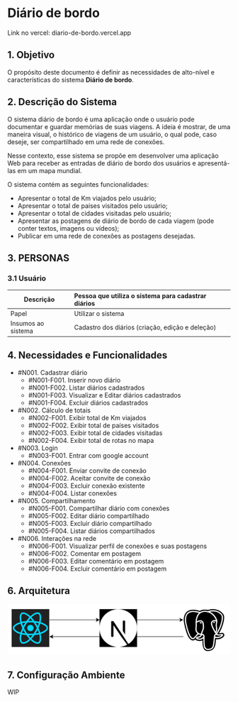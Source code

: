 # Diário de bordo
Link no vercel: diario-de-bordo.vercel.app

## **1. Objetivo**

O propósito deste documento é definir as necessidades de alto-nível e características do sistema **Diário de bordo**.

## **2. Descrição do Sistema**

O sistema diário de bordo é uma aplicação onde o usuário pode documentar e guardar memórias de suas viagens. A ideia é mostrar, de uma maneira visual, o histórico de viagens de um usuário, o qual pode, caso deseje, ser compartilhado em uma rede de conexões.

Nesse contexto, esse sistema se propõe em desenvolver uma aplicação Web para receber as entradas de diário de bordo dos usuários e apresentá-las em um mapa mundial.

O sistema contém as seguintes funcionalidades:

- Apresentar o total de Km viajados pelo usuário;
- Apresentar o total de países visitados pelo usuário;
- Apresentar o total de cidades visitadas pelo usuário;
- Apresentar as postagens de diário de bordo de cada viagem (pode conter textos, imagens ou vídeos);
- Publicar em uma rede de conexões as postagens desejadas.

## **3. PERSONAS**

### 3.1 Usuário

| **Descrição** | Pessoa que utiliza o sistema para cadastrar diários                      |
| --------------------- | :-------------------------------------------------------------------------- |
| Papel                 | Utilizar o sistema                                                          |
| Insumos ao sistema    | Cadastro dos diários (criação, edição e deleção) |


## **4. Necessidades e Funcionalidades**

* #N001. Cadastrar diário
  * #N001-F001. Inserir novo diário
  * #N001-F002. Listar diários cadastrados
  * #N001-F003. Visualizar e Editar diários cadastrados
  * #N001-F004. Excluir diários cadastrados
* #N002. Cálculo de totais
  * #N002-F001. Exibir total de Km viajados
  * #N002-F002. Exibir total de países visitados
  * #N002-F003. Exibir total de cidades visitadas
  * #N002-F004. Exibir total de rotas no mapa
* #N003. Login
  * #N003-F001. Entrar com google account
* #N004. Conexões
  * #N004-F001. Enviar convite de conexão
  * #N004-F002. Aceitar convite de conexão
  * #N004-F003. Excluir conexão existente
  * #N004-F004. Listar conexões
* #N005. Compartilhamento
  * #N005-F001. Compartilhar diário com conexões
  * #N005-F002. Editar diário compartilhado
  * #N005-F003. Excluir diário compartilhado
  * #N005-F004. Listar diários compartilhados
* #N006. Interações na rede
  * #N006-F001. Visualizar perfil de conexões e suas postagens
  * #N006-F002. Comentar em postagem
  * #N006-F003. Editar comentário em postagem
  * #N006-F004. Excluir comentário em postagem

## **6. Arquitetura**

![arquitetura](arquitetura.png)

## 7. Configuração Ambiente

WIP
